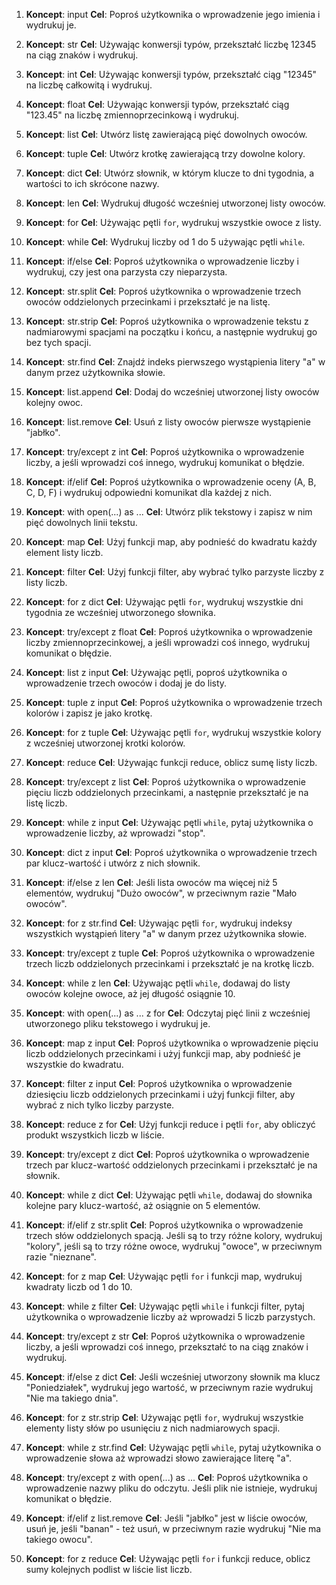1. **Koncept**: input
   **Cel**: Poproś użytkownika o wprowadzenie jego imienia i wydrukuj je.
2. **Koncept**: str
   **Cel**: Używając konwersji typów, przekształć liczbę 12345 na ciąg znaków i wydrukuj.

3. **Koncept**: int
   **Cel**: Używając konwersji typów, przekształć ciąg "12345" na liczbę całkowitą i wydrukuj.

4. **Koncept**: float
   **Cel**: Używając konwersji typów, przekształć ciąg "123.45" na liczbę zmiennoprzecinkową i wydrukuj.

5. **Koncept**: list
   **Cel**: Utwórz listę zawierającą pięć dowolnych owoców.

6. **Koncept**: tuple
   **Cel**: Utwórz krotkę zawierającą trzy dowolne kolory.

7. **Koncept**: dict
   **Cel**: Utwórz słownik, w którym klucze to dni tygodnia, a wartości to ich skrócone nazwy.

8. **Koncept**: len
   **Cel**: Wydrukuj długość wcześniej utworzonej listy owoców.

9. **Koncept**: for
   **Cel**: Używając pętli `for`, wydrukuj wszystkie owoce z listy.

10. **Koncept**: while
    **Cel**: Wydrukuj liczby od 1 do 5 używając pętli `while`.

11. **Koncept**: if/else
    **Cel**: Poproś użytkownika o wprowadzenie liczby i wydrukuj, czy jest ona parzysta czy nieparzysta.

12. **Koncept**: str.split
    **Cel**: Poproś użytkownika o wprowadzenie trzech owoców oddzielonych przecinkami i przekształć je na listę.

13. **Koncept**: str.strip
    **Cel**: Poproś użytkownika o wprowadzenie tekstu z nadmiarowymi spacjami na początku i końcu, a następnie wydrukuj go bez tych spacji.

14. **Koncept**: str.find
    **Cel**: Znajdź indeks pierwszego wystąpienia litery "a" w danym przez użytkownika słowie.

15. **Koncept**: list.append
    **Cel**: Dodaj do wcześniej utworzonej listy owoców kolejny owoc.

16. **Koncept**: list.remove
    **Cel**: Usuń z listy owoców pierwsze wystąpienie "jabłko".

17. **Koncept**: try/except z int
    **Cel**: Poproś użytkownika o wprowadzenie liczby, a jeśli wprowadzi coś innego, wydrukuj komunikat o błędzie.

18. **Koncept**: if/elif
    **Cel**: Poproś użytkownika o wprowadzenie oceny (A, B, C, D, F) i wydrukuj odpowiedni komunikat dla każdej z nich.

19. **Koncept**: with open(...) as ...
    **Cel**: Utwórz plik tekstowy i zapisz w nim pięć dowolnych linii tekstu.

20. **Koncept**: map
    **Cel**: Użyj funkcji map, aby podnieść do kwadratu każdy element listy liczb.

21. **Koncept**: filter
    **Cel**: Użyj funkcji filter, aby wybrać tylko parzyste liczby z listy liczb.

22. **Koncept**: for z dict
    **Cel**: Używając pętli `for`, wydrukuj wszystkie dni tygodnia ze wcześniej utworzonego słownika.

23. **Koncept**: try/except z float
    **Cel**: Poproś użytkownika o wprowadzenie liczby zmiennoprzecinkowej, a jeśli wprowadzi coś innego, wydrukuj komunikat o błędzie.

24. **Koncept**: list z input
    **Cel**: Używając pętli, poproś użytkownika o wprowadzenie trzech owoców i dodaj je do listy.

25. **Koncept**: tuple z input
    **Cel**: Poproś użytkownika o wprowadzenie trzech kolorów i zapisz je jako krotkę.

26. **Koncept**: for z tuple
    **Cel**: Używając pętli `for`, wydrukuj wszystkie kolory z wcześniej utworzonej krotki kolorów.

27. **Koncept**: reduce
    **Cel**: Używając funkcji reduce, oblicz sumę listy liczb.

28. **Koncept**: try/except z list
    **Cel**: Poproś użytkownika o wprowadzenie pięciu liczb oddzielonych przecinkami, a następnie przekształć je na listę liczb.

29. **Koncept**: while z input
    **Cel**: Używając pętli `while`, pytaj użytkownika o wprowadzenie liczby, aż wprowadzi "stop".

30. **Koncept**: dict z input
    **Cel**: Poproś użytkownika o wprowadzenie trzech par klucz-wartość i utwórz z nich słownik.

31. **Koncept**: if/else z len
    **Cel**: Jeśli lista owoców ma więcej niż 5 elementów, wydrukuj "Dużo owoców", w przeciwnym razie "Mało owoców".

32. **Koncept**: for z str.find
    **Cel**: Używając pętli `for`, wydrukuj indeksy wszystkich wystąpień litery "a" w danym przez użytkownika słowie.

33. **Koncept**: try/except z tuple
    **Cel**: Poproś użytkownika o wprowadzenie trzech liczb oddzielonych przecinkami i przekształć je na krotkę liczb.

34. **Koncept**: while z len
    **Cel**: Używając pętli `while`, dodawaj do listy owoców kolejne owoce, aż jej długość osiągnie 10.

35. **Koncept**: with open(...) as ... z for
    **Cel**: Odczytaj pięć linii z wcześniej utworzonego pliku tekstowego i wydrukuj je.

36. **Koncept**: map z input
    **Cel**: Poproś użytkownika o wprowadzenie pięciu liczb oddzielonych przecinkami i użyj funkcji map, aby podnieść je wszystkie do kwadratu.

37. **Koncept**: filter z input
    **Cel**: Poproś użytkownika o wprowadzenie dziesięciu liczb oddzielonych przecinkami i użyj funkcji filter, aby wybrać z nich tylko liczby parzyste.

38. **Koncept**: reduce z for
    **Cel**: Użyj funkcji reduce i pętli `for`, aby obliczyć produkt wszystkich liczb w liście.

39. **Koncept**: try/except z dict
    **Cel**: Poproś użytkownika o wprowadzenie trzech par klucz-wartość oddzielonych przecinkami i przekształć je na słownik.

40. **Koncept**: while z dict
    **Cel**: Używając pętli `while`, dodawaj do słownika kolejne pary klucz-wartość, aż osiągnie on 5 elementów.

41. **Koncept**: if/elif z str.split
    **Cel**: Poproś użytkownika o wprowadzenie trzech słów oddzielonych spacją. Jeśli są to trzy różne kolory, wydrukuj "kolory", jeśli są to trzy różne owoce, wydrukuj "owoce", w przeciwnym razie "nieznane".

42. **Koncept**: for z map
    **Cel**: Używając pętli `for` i funkcji map, wydrukuj kwadraty liczb od 1 do 10.

43. **Koncept**: while z filter
    **Cel**: Używając pętli `while` i funkcji filter, pytaj użytkownika o wprowadzenie liczby aż wprowadzi 5 liczb parzystych.

44. **Koncept**: try/except z str
    **Cel**: Poproś użytkownika o wprowadzenie liczby, a jeśli wprowadzi coś innego, przekształć to na ciąg znaków i wydrukuj.

45. **Koncept**: if/else z dict
    **Cel**: Jeśli wcześniej utworzony słownik ma klucz "Poniedziałek", wydrukuj jego wartość, w przeciwnym razie wydrukuj "Nie ma takiego dnia".

46. **Koncept**: for z str.strip
    **Cel**: Używając pętli `for`, wydrukuj wszystkie elementy listy słów po usunięciu z nich nadmiarowych spacji.

47. **Koncept**: while z str.find
    **Cel**: Używając pętli `while`, pytaj użytkownika o wprowadzenie słowa aż wprowadzi słowo zawierające literę "a".

48. **Koncept**: try/except z with open(...) as ...
    **Cel**: Poproś użytkownika o wprowadzenie nazwy pliku do odczytu. Jeśli plik nie istnieje, wydrukuj komunikat o błędzie.

49. **Koncept**: if/elif z list.remove
    **Cel**: Jeśli "jabłko" jest w liście owoców, usuń je, jeśli "banan" - też usuń, w przeciwnym razie wydrukuj "Nie ma takiego owocu".

50. **Koncept**: for z reduce
    **Cel**: Używając pętli `for` i funkcji reduce, oblicz sumy kolejnych podlist w liście list liczb.
